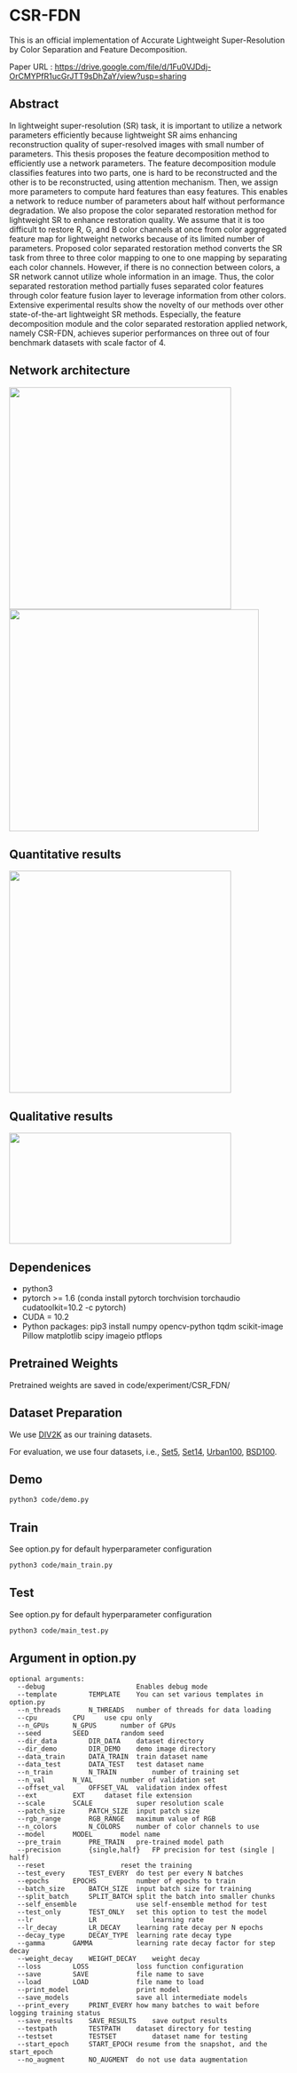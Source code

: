 # CSR-FDN

This is an official implementation of Accurate Lightweight Super-Resolution by Color Separation and Feature Decomposition.

Paper URL : https://drive.google.com/file/d/1Fu0VJDdj-OrCMYPfR1ucGrJTT9sDhZaY/view?usp=sharing


## Abstract

In lightweight super-resolution (SR) task, it is important to utilize a network parameters efficiently because lightweight SR aims enhancing reconstruction quality of super-resolved images with small number of parameters. This thesis proposes the feature decomposition method to efficiently use a network parameters. The feature decomposition module classifies features into two parts, one is hard to be reconstructed and the other is to be reconstructed, using attention mechanism. Then, we assign more parameters to compute hard features than easy features. This enables a network to reduce number of parameters about half without performance degradation. We also propose the color separated restoration method for lightweight SR to enhance restoration quality. We assume that it is too difficult to restore R, G, and B color channels at once from color aggregated feature map for lightweight networks because of its limited number of parameters. Proposed color separated restoration method converts the SR task from three to three color mapping to one to one mapping by separating each color channels. However, if there is no connection between colors, a SR network cannot utilize whole information in an image. Thus, the color separated restoration method partially fuses separated color features through color feature fusion layer to leverage information from other colors. Extensive experimental results show the novelty of our methods over other state-of-the-art lightweight SR methods. Especially, the feature decomposition module and the color separated restoration applied network, namely CSR-FDN, achieves superior performances on three out of four benchmark datasets with scale factor of 4.

## Network architecture
<img src="https://github.com/POSTECH-IMLAB/CSR-FDN/blob/main/fig/fdn.JPG" width="400" height="400" align="middle"/> <img src="https://github.com/POSTECH-IMLAB/CSR-FDN/blob/main/fig/csr-fdn.JPG" width="450" height="400" align="middle"/>

## Quantitative results
<img src="https://github.com/POSTECH-IMLAB/CSR-FDN/blob/main/fig/quantitative.PNG" width="400" height="400" align="middle"/>

## Qualitative results
<img src="https://github.com/POSTECH-IMLAB/CSR-FDN/blob/main/fig/qualitative.PNG" width="400" height="200" align="middle"/>

## Dependenices
* python3
* pytorch >= 1.6 (conda install pytorch torchvision torchaudio cudatoolkit=10.2 -c pytorch)
* CUDA = 10.2
* Python packages: pip3 install numpy opencv-python tqdm scikit-image Pillow matplotlib scipy imageio ptflops

## Pretrained Weights
Pretrained weights are saved in code/experiment/CSR_FDN/

## Dataset Preparation
We use [DIV2K](https://data.vision.ee.ethz.ch/cvl/DIV2K/) as our training datasets. 

For evaluation, we use four datasets, i.e., [Set5](https://uofi.box.com/shared/static/kfahv87nfe8ax910l85dksyl2q212voc.zip), [Set14](https://uofi.box.com/shared/static/igsnfieh4lz68l926l8xbklwsnnk8we9.zip), [Urban100](https://uofi.box.com/shared/static/65upg43jjd0a4cwsiqgl6o6ixube6klm.zip), [BSD100](https://uofi.box.com/shared/static/qgctsplb8txrksm9to9x01zfa4m61ngq.zip).

## Demo
```bash
python3 code/demo.py
```

## Train
See option.py for default hyperparameter configuration
```bash
python3 code/main_train.py
```

## Test
See option.py for default hyperparameter configuration
```bash
python3 code/main_test.py
```

## Argument in option.py
```
optional arguments:
  --debug		                Enables debug mode
  --template		TEMPLATE   	You can set various templates in option.py
  --n_threads 		N_THREADS	number of threads for data loading
  --cpu			CPU		use cpu only
  --n_GPUs		N_GPUS		number of GPUs
  --seed		SEED		random seed
  --dir_data		DIR_DATA   	dataset directory
  --dir_demo 		DIR_DEMO   	demo image directory
  --data_train 		DATA_TRAIN	train dataset name
  --data_test 		DATA_TEST	test dataset name
  --n_train 		N_TRAIN     	number of training set
  --n_val		N_VAL		number of validation set
  --offset_val 		OFFSET_VAL	validation index offest
  --ext			EXT		dataset file extension
  --scale 		SCALE           super resolution scale
  --patch_size 		PATCH_SIZE	input patch size
  --rgb_range 		RGB_RANGE	maximum value of RGB
  --n_colors 		N_COLORS   	number of color channels to use
  --model 		MODEL      	model name
  --pre_train 		PRE_TRAIN	pre-trained model path
  --precision 		{single,half}	FP precision for test (single | half)
  --reset        	 		reset the training
  --test_every 		TEST_EVERY	do test per every N batches
  --epochs 		EPOCHS          number of epochs to train
  --batch_size 		BATCH_SIZE	input batch size for training
  --split_batch 	SPLIT_BATCH	split the batch into smaller chunks
  --self_ensemble       		use self-ensemble method for test
  --test_only 		TEST_ONLY	set this option to test the model
  --lr 		        LR              learning rate
  --lr_decay 		LR_DECAY  	learning rate decay per N epochs
  --decay_type 		DECAY_TYPE	learning rate decay type
  --gamma 		GAMMA           learning rate decay factor for step decay
  --weight_decay 	WEIGHT_DECAY	weight decay
  --loss 		LOSS           	loss function configuration
  --save 		SAVE           	file name to save
  --load 		LOAD           	file name to load
  --print_model         		print model
  --save_models        			save all intermediate models
  --print_every 	PRINT_EVERY	how many batches to wait before logging training status
  --save_results 	SAVE_RESULTS	save output results
  --testpath 		TESTPATH   	dataset directory for testing
  --testset 		TESTSET     	dataset name for testing
  --start_epoch 	START_EPOCH	resume from the snapshot, and the start_epoch
  --no_augment 		NO_AUGMENT	do not use data augmentation
```
